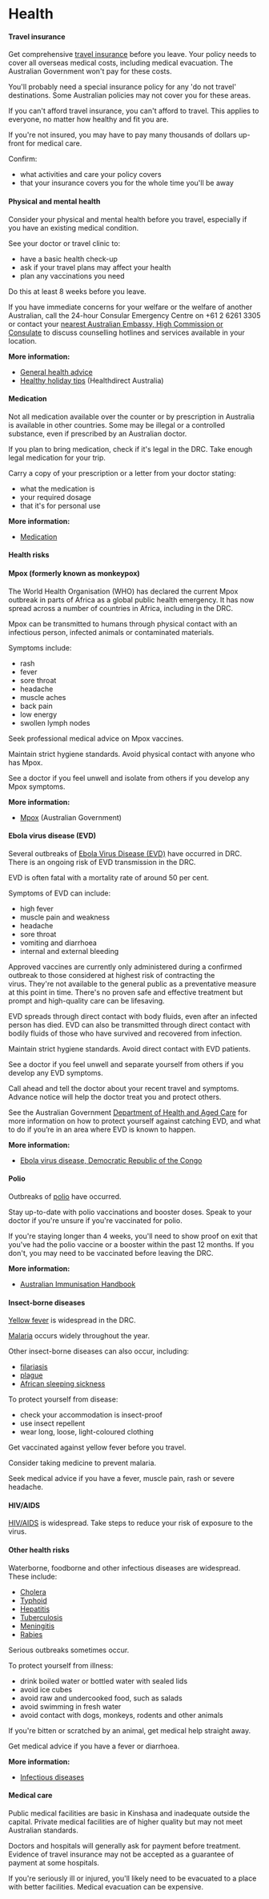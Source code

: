 # Health

#### Travel insurance

Get comprehensive [travel insurance](/node/149) before you leave. Your policy needs to cover all overseas medical costs, including medical evacuation. The Australian Government won't pay for these costs.

You'll probably need a special insurance policy for any 'do not travel' destinations. Some Australian policies may not cover you for these areas.

If you can't afford travel insurance, you can't afford to travel. This applies to everyone, no matter how healthy and fit you are.

If you're not insured, you may have to pay many thousands of dollars up-front for medical care.

Confirm:

* what activities and care your policy covers
* that your insurance covers you for the whole time you'll be away

#### Physical and mental health

Consider your physical and mental health before you travel, especially if you have an existing medical condition.

See your doctor or travel clinic to:

* have a basic health check-up
* ask if your travel plans may affect your health
* plan any vaccinations you need

Do this at least 8 weeks before you leave.

If you have immediate concerns for your welfare or the welfare of another Australian, call the 24-hour Consular Emergency Centre on +61 2 6261 3305 or contact your [nearest Australian Embassy, High Commission or Consulate](https://www.dfat.gov.au/about-us/our-locations/missions/our-embassies-and-consulates-overseas) to discuss counselling hotlines and services available in your location.

**More information:**

* [General health advice](/before-you-go/health "Taking care of your health")
* [Healthy holiday tips](https://www.healthdirect.gov.au/healthy-holiday-tips-infographic) (Healthdirect Australia)

#### Medication

Not all medication available over the counter or by prescription in Australia is available in other countries. Some may be illegal or a controlled substance, even if prescribed by an Australian doctor.

If you plan to bring medication, check if it's legal in the DRC. Take enough legal medication for your trip.

Carry a copy of your prescription or a letter from your doctor stating:

* what the medication is
* your required dosage
* that it's for personal use

**More information:**

* [Medication](/node/26)

#### Health risks

#### Mpox (formerly known as monkeypox)

The World Health Organisation (WHO) has declared the current Mpox outbreak in parts of Africa as a global public health emergency. It has now spread across a number of countries in Africa, including in the DRC.

Mpox can be transmitted to humans through physical contact with an infectious person, infected animals or contaminated materials.

Symptoms include:

* rash
* fever
* sore throat
* headache
* muscle aches
* back pain
* low energy
* swollen lymph nodes

Seek professional medical advice on Mpox vaccines.

Maintain strict hygiene standards. Avoid physical contact with anyone who has Mpox.

See a doctor if you feel unwell and isolate from others if you develop any Mpox symptoms.

**More information:**

* [Mpox](https://www.cdc.gov.au/topics/mpox-monkeypox) (Australian Government)

#### Ebola virus disease (EVD)

Several outbreaks of [Ebola Virus Disease (EVD)](https://www.who.int/news-room/fact-sheets/detail/ebola-virus-disease) have occurred in DRC. There is an ongoing risk of EVD transmission in the DRC.

EVD is often fatal with a mortality rate of around 50 per cent.

Symptoms of EVD can include:

* high fever
* muscle pain and weakness
* headache
* sore throat
* vomiting and diarrhoea
* internal and external bleeding

Approved vaccines are currently only administered during a confirmed outbreak to those considered at highest risk of contracting the virus. They're not available to the general public as a preventative measure at this point in time. There's no proven safe and effective treatment but prompt and high-quality care can be lifesaving.

EVD spreads through direct contact with body fluids, even after an infected person has died. EVD can also be transmitted through direct contact with bodily fluids of those who have survived and recovered from infection.

Maintain strict hygiene standards. Avoid direct contact with EVD patients.

See a doctor if you feel unwell and separate yourself from others if you develop any EVD symptoms.

Call ahead and tell the doctor about your recent travel and symptoms. Advance notice will help the doctor treat you and protect others.

See the Australian Government [Department of Health and Aged Care](https://www.health.gov.au/resources/collections/ebola-resources) for more information on how to protect yourself against catching EVD, and what to do if you’re in an area where EVD is known to happen.

**More information:**

* [Ebola virus disease, Democratic Republic of the Congo](https://www.who.int/news-room/fact-sheets/detail/ebola-virus-disease)

#### Polio

Outbreaks of [polio](https://www.who.int/news-room/fact-sheets/detail/poliomyelitis) have occurred.

Stay up-to-date with polio vaccinations and booster doses. Speak to your doctor if you're unsure if you're vaccinated for polio.

If you're staying longer than 4 weeks, you'll need to show proof on exit that you've had the polio vaccine or a booster within the past 12 months. If you don't, you may need to be vaccinated before leaving the DRC.

**More information:**

* [Australian Immunisation Handbook](https://immunisationhandbook.health.gov.au/)

#### Insect-borne diseases

[Yellow fever](http://www.health.gov.au/internet/main/publishing.nsf/Content/health-pubhlth-strateg-communic-factsheets-yellow.htm) is widespread in the DRC.

[Malaria](https://www.who.int/news-room/fact-sheets/detail/malaria) occurs widely throughout the year.

Other insect-borne diseases can also occur, including:

* [filariasis](https://www.who.int/news-room/fact-sheets/detail/lymphatic-filariasis)
* [plague](https://www.who.int/news-room/fact-sheets/detail/plague)
* [African sleeping sickness](https://www.who.int/news-room/fact-sheets/detail/trypanosomiasis-human-african-(sleeping-sickness))

To protect yourself from disease:

* check your accommodation is insect-proof
* use insect repellent
* wear long, loose, light-coloured clothing

Get vaccinated against yellow fever before you travel.

Consider taking medicine to prevent malaria.

Seek medical advice if you have a fever, muscle pain, rash or severe headache.

#### HIV/AIDS

[HIV/AIDS](https://www.who.int/news-room/fact-sheets/detail/hiv-aids) is widespread. Take steps to reduce your risk of exposure to the virus.

#### Other health risks

Waterborne, foodborne and other infectious diseases are widespread. These include:

* [Cholera](https://www.who.int/news-room/fact-sheets/detail/cholera)
* [Typhoid](https://www.who.int/immunization/diseases/typhoid/en/)
* [Hepatitis](https://www.who.int/hepatitis/en/)
* [Tuberculosis](https://www.who.int/news-room/fact-sheets/detail/tuberculosis)
* [Meningitis](https://www.who.int/emergencies/diseases/meningitis/en/)
* [Rabies](https://www.who.int/news-room/fact-sheets/detail/rabies)

Serious outbreaks sometimes occur.

To protect yourself from illness:

* drink boiled water or bottled water with sealed lids
* avoid ice cubes
* avoid raw and undercooked food, such as salads
* avoid swimming in fresh water
* avoid contact with dogs, monkeys, rodents and other animals

If you're bitten or scratched by an animal, get medical help straight away.

Get medical advice if you have a fever or diarrhoea.

**More information:**

* [Infectious diseases](/node/348)

#### Medical care

Public medical facilities are basic in Kinshasa and inadequate outside the capital. Private medical facilities are of higher quality but may not meet Australian standards.

Doctors and hospitals will generally ask for payment before treatment. Evidence of travel insurance may not be accepted as a guarantee of payment at some hospitals.

If you're seriously ill or injured, you'll likely need to be evacuated to a place with better facilities. Medical evacuation can be expensive.
